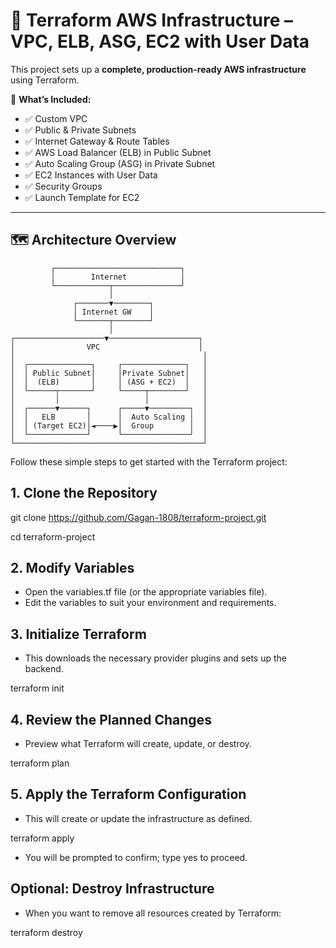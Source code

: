 # 🚀 Terraform AWS Infrastructure – VPC, ELB, ASG, EC2 with User Data

This project sets up a **complete, production-ready AWS infrastructure** using Terraform.

🔧 **What’s Included:**

- ✅ Custom VPC
- ✅ Public & Private Subnets
- ✅ Internet Gateway & Route Tables
- ✅ AWS Load Balancer (ELB) in Public Subnet
- ✅ Auto Scaling Group (ASG) in Private Subnet
- ✅ EC2 Instances with User Data
- ✅ Security Groups
- ✅ Launch Template for EC2

---

## 🗺️ Architecture Overview

             ┌────────────────────────────┐
             │        Internet            │
             └────────────┬───────────────┘
                          │
                  ┌───────▼────────┐
                  │ Internet GW    │
                  └───────┬────────┘
                          │
    ┌────────────────────▼────────────────────┐
    │                VPC                      │
    │                                          │
    │  ┌──────────────┐     ┌──────────────┐   │
    │  │ Public Subnet│     │Private Subnet│   │
    │  │  (ELB)       │     │ (ASG + EC2)  │   │
    │  └──────┬───────┘     └─────┬────────┘   │
    │         │                   │            │
    │  ┌──────▼──────┐      ┌─────▼─────────┐  │
    │  │   ELB       │      │  Auto Scaling │  │
    │  │ (Target EC2)│◄────▶│  Group        │  │
    │  └─────────────┘      └───────────────┘  │
    └──────────────────────────────────────────┘

  

Follow these simple steps to get started with the Terraform project:

## 1. Clone the Repository

git clone https://github.com/Gagan-1808/terraform-project.git  

cd terraform-project  

## 2. Modify Variables

- Open the variables.tf file (or the appropriate variables file).  
- Edit the variables to suit your environment and requirements.  

## 3. Initialize Terraform

- This downloads the necessary provider plugins and sets up the backend.
   
terraform init  

## 4. Review the Planned Changes

- Preview what Terraform will create, update, or destroy.  

terraform plan  

## 5. Apply the Terraform Configuration

- This will create or update the infrastructure as defined.

terraform apply

- You will be prompted to confirm; type yes to proceed.

## Optional: Destroy Infrastructure

- When you want to remove all resources created by Terraform:

terraform destroy
